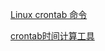[Linux crontab 命令](https://www.runoob.com/linux/linux-comm-crontab.html)

[crontab时间计算工具](https://tool.lu/crontab/)